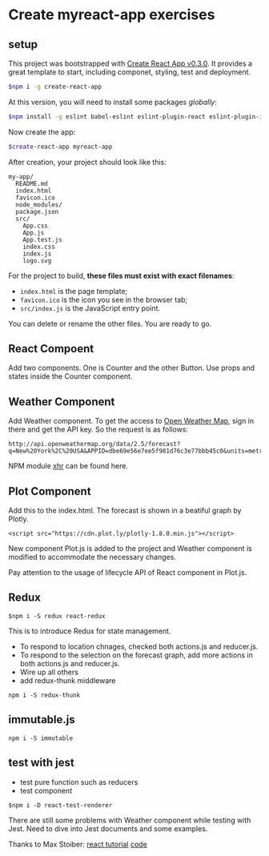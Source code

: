 # Create myreact-app exercises 

## setup
This project was bootstrapped with [Create React App v0.3.0](https://github.com/facebookincubator/create-react-app). It provides a great template to start, including componet, styling, test and deployment.

```bash
$npm i -g create-react-app
```

At this version, you will need to install some packages *globally*:

```bash
$npm install -g eslint babel-eslint eslint-plugin-react eslint-plugin-import eslint-plugin-jsx-a11y eslint-plugin-flowtype
```

Now create the app:

```bash
$create-react-app myreact-app
```

After creation, your project should look like this:

```
my-app/
  README.md
  index.html
  favicon.ico
  node_modules/
  package.json
  src/
    App.css
    App.js
    App.test.js
    index.css
    index.js
    logo.svg
```

For the project to build, **these files must exist with exact filenames**:

* `index.html` is the page template;
* `favicon.ico` is the icon you see in the browser tab;
* `src/index.js` is the JavaScript entry point.

You can delete or rename the other files. You are ready to go.

## React Compoent

Add two components. One is Counter and the other Button.
Use props and states inside the Counter component.

## Weather Component
Add Weather component.
To get the access to [Open Weather Map](http://openweathermap.org/API), sign in there and get the API key.
So the request is as follows:
```
http://api.openweathermap.org/data/2.5/forecast?
q=New%20York%2C%20USA&APPID=dbe69e56e7ee5f981d76c3e77bbb45c0&units=metric
```

NPM module [xhr](https://github.com/Raynos/xhr) can be found here.

## Plot Component
Add this to the index.html. The forecast is shown in a beatiful graph by Plotly.

```
<script src="https://cdn.plot.ly/plotly-1.8.0.min.js"></script>
```
New component Plot.js is added to the project and Weather component is modified to accommodate the necessary changes.

Pay attention to the usage of lifecycle API of React component in Plot.js.

## Redux
```
$npm i -S redux react-redux
```
This is to introduce Redux for state management. 
* To respond to location chnages, checked both actions.js and reducer.js.
* To respond to the selection on the forecast graph, add more actions in both actions.js and reducer.js.
* Wire up all others
* add redux-thunk middleware
```
npm i -S redux-thunk
```

## immutable.js
```
npm i -S immutable
```

## test with jest
* test pure function such as reducers
* test component
```
$npm i -D react-test-renderer
```
There are still some problems with Weather component while testing with Jest. Need to dive into Jest documents and some examples.

Thanks to Max Stoiber: 
[react tutorial](http://academy.plot.ly/react/)
[code](https://github.com/plotly/academy/tree/gh-pages/weather-app)

